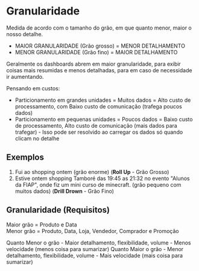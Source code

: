# Granularidade
Medida de acordo com o tamanho do grão, em que quanto menor, maior o nosso detalhe.  
  
* MAIOR GRANULARIDADE (Grão grosso) = MENOR DETALHAMENTO
* MENOR GRANULARIDADE (Grão fino) = MAIOR DETALHAMENTO  
  
Geralmente os dashboards abrem em maior granularidade, para exibir coisas mais resumidas e menos detalhadas, para em caso de necessidade ir aumentando.  
  
Pensando em custos:  
* Particionamento em grandes unidades = Muitos dados = Alto custo de processamento, com Baixo custo de comunicação (trafega poucos dados)
* Particionamento em pequenas unidades = Poucos dados = Baixo custo de processamento, Alto custo de comunicação (mais dados para trafegar) - Isso pode ser resolvido ao carregar os dados só quando clicam no detalhe  
  
## Exemplos
1. Fui ao shopping ontem (grão enorme) (**Roll Up** - Grão Grosso)
2. Estive ontem shopping Tamboré das 19:45 as 21:32 no evento "Alunos da FIAP", onde fiz um mini curso de minecraft. (grão pequeno com muitos dados) (**Drill Drown** - Grão Fino)  
  
## Granularidade (Requisitos)
Maior grão = Produto e Data  
Menor grão = Produto, Data, Loja, Vendedor, Comprador e Promoção  
  
Quanto Menor o grão - Maior detalhamento, flexibilidade, volume - Menos velocidade (menos coisa para sumarizar)
Quanto Maior o grão - Menor detalhamento, flexibilidade, volume - Mais velocidade (mais coisa para sumarizar)  
  
